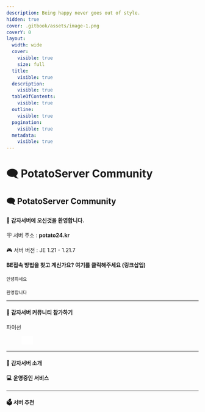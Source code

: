 ```yaml
---
description: Being happy never goes out of style.
hidden: true
cover: .gitbook/assets/image-1.png
coverY: 0
layout:
  width: wide
  cover:
    visible: true
    size: full
  title:
    visible: true
  description:
    visible: true
  tableOfContents:
    visible: true
  outline:
    visible: true
  pagination:
    visible: true
  metadata:
    visible: true
---
```


# 🗨️ PotatoServer Community

## 🗨️ PotatoServer Community

#### 👋 감자서버에 오신것을 환영합니다.

🪧 서버 주소 : **potato24.kr**

🎮 서버 버전 : JE 1.21 - 1.21.7

**BE접속 방법을 찾고 계신가요? 여기를 클릭해주세요 (링크삽입)**

<sub>안녕하세요</sub>

<sub>환영합니다</sub>

***

#### 👥 감자서버 커뮤니티 참가하기

파이선

<figure><img src=".gitbook/assets/66e278299a53f5bf88615e90_Symbol.svg" alt="" width="30"><figcaption></figcaption></figure>

***

#### 📑 감자서버 소개

#### 💻 운영중인 서비스

***

#### 🗳 서버 추천
